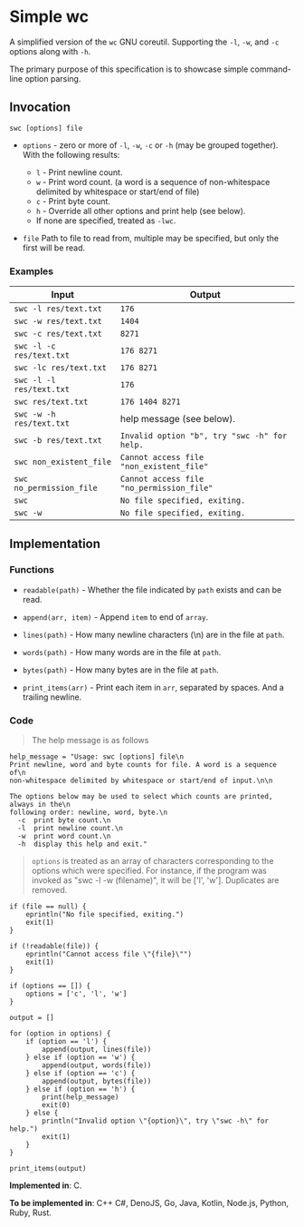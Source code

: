 # Simple wc

A simplified version of the `wc` GNU coreutil. Supporting the `-l`, `-w`, and `-c` options along with `-h`.

The primary purpose of this specification is to showcase simple command-line option parsing.

## Invocation

`swc [options] file`

- `options` - zero or more of `-l`, `-w`, `-c` or `-h` (may be grouped together). With the following results:
  - `l` - Print newline count.
  - `w` - Print word count. (a word is a sequence of non-whitespace delimited by whitespace or start/end of file)
  - `c` - Print byte count.
  - `h` - Override all other options and print help (see below).
  - If none are specified, treated as `-lwc`.

- `file` Path to file to read from, multiple may be specified, but only the first will be read.

### Examples

| Input                    | Output                                       |
| ------------------------ | -------------------------------------------- |
| `swc -l res/text.txt`    | `176`                                        |
| `swc -w res/text.txt`    | `1404`                                       |
| `swc -c res/text.txt`    | `8271`                                       |
| `swc -l -c res/text.txt` | `176 8271`                                   |
| `swc -lc res/text.txt`   | `176 8271`                                   |
| `swc -l -l res/text.txt` | `176`                                        |
| `swc res/text.txt`       | `176 1404 8271`                              |
| `swc -w -h res/text.txt` | help message (see below).                    |
| `swc -b res/text.txt`    | `Invalid option "b", try "swc -h" for help.` |
| `swc non_existent_file`  | `Cannot access file "non_existent_file"`     |
| `swc no_permission_file` | `Cannot access file "no_permission_file"`    |
| `swc`                    | `No file specified, exiting.`                |
| `swc -w`                 | `No file specified, exiting.`                |

## Implementation

### Functions

- `readable(path)` - Whether the file indicated by `path` exists and can be read.

- `append(arr, item)` - Append `item` to end of `array`.

- `lines(path)` - How many newline characters (\n) are in the file at `path`.

- `words(path)` - How many words are in the file at `path`.

- `bytes(path)` - How many bytes are in the file at `path`.

- `print_items(arr)` - Print each item in `arr`, separated by spaces. And a trailing newline.

### Code

> The help message is as follows

```
help_message = "Usage: swc [options] file\n
Print newline, word and byte counts for file. A word is a sequence of\n
non-whitespace delimited by whitespace or start/end of input.\n\n

The options below may be used to select which counts are printed, always in the\n
following order: newline, word, byte.\n
  -c  print byte count.\n
  -l  print newline count.\n
  -w  print word count.\n
  -h  display this help and exit."
```

> `options` is treated as an array of characters corresponding to the options
> which were specified. For instance, if the program was invoked as "swc -l -w
> (filename)", it will be ['l', 'w']. Duplicates are removed.

```
if (file == null) {
    eprintln("No file specified, exiting.")
    exit(1)
}

if (!readable(file)) {
    eprintln("Cannot access file \"{file}\"")
    exit(1)
}

if (options == []) {
    options = ['c', 'l', 'w']
}

output = []

for (option in options) {
    if (option == 'l') {
        append(output, lines(file))
    } else if (option == 'w') {
        append(output, words(file))
    } else if (option == 'c') {
        append(output, bytes(file))
    } else if (option == 'h') {
        print(help_message)
        exit(0)
    } else {
        println("Invalid option \"{option}\", try \"swc -h\" for help.")
        exit(1)
    }
}

print_items(output)
```

**Implemented in**: C.

**To be implemented in**: C++ C#, DenoJS, Go, Java, Kotlin, Node.js, Python, Ruby, Rust.
